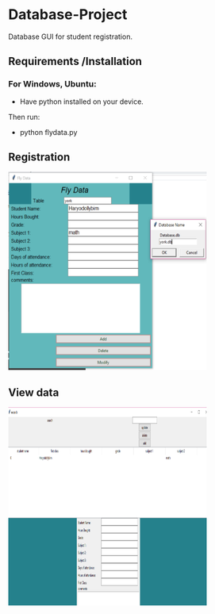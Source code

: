 # Database-Project
Database GUI for student registration.



Requirements /Installation
------------
### For Windows, Ubuntu:
- Have python installed on your device.

Then run:
 
 - python flydata.py
 
 ## Registration 
  <p align="left">
  <img width="400" height="400" src="https://raw.githubusercontent.com/haryodollybim419/Database-Project/master/images/intro.PNG">
</p>

## View data
 <img width="400" height="400" src="https://raw.githubusercontent.com/haryodollybim419/Database-Project/master/images/records.PNG">
</p>

